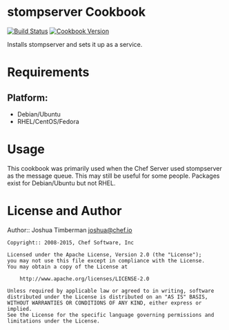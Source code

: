 stompserver Cookbook
====================
[![Build Status](https://travis-ci.org/chef-cookbooks/stompserver.svg?branch=master)](http://travis-ci.org/chef-cookbooks/stompserver)
[![Cookbook Version](https://img.shields.io/cookbook/v/stompserver.svg)](https://supermarket.chef.io/cookbooks/stompserver)

Installs stompserver and sets it up as a service.

Requirements
============

## Platform:

* Debian/Ubuntu
* RHEL/CentOS/Fedora

Usage
=====

This cookbook was primarily used when the Chef Server used stompserver
as the message queue. This may still be useful for some people.
Packages exist for Debian/Ubuntu but not RHEL.

License and Author
==================

Author:: Joshua Timberman <joshua@chef.io>

```text
Copyright:: 2008-2015, Chef Software, Inc

Licensed under the Apache License, Version 2.0 (the "License");
you may not use this file except in compliance with the License.
You may obtain a copy of the License at

    http://www.apache.org/licenses/LICENSE-2.0

Unless required by applicable law or agreed to in writing, software
distributed under the License is distributed on an "AS IS" BASIS,
WITHOUT WARRANTIES OR CONDITIONS OF ANY KIND, either express or implied.
See the License for the specific language governing permissions and
limitations under the License.
```
